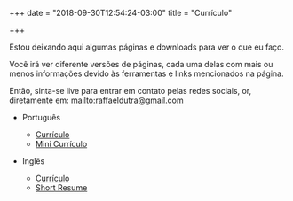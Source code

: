 +++
date = "2018-09-30T12:54:24-03:00"
title = "Currículo"

+++

Estou deixando aqui algumas páginas e downloads para ver o que eu faço.

Você irá ver diferente versões de páginas, cada uma delas com mais ou menos informações devido às ferramentas e links mencionados na página.

Então, sinta-se live para entrar em contato pelas redes sociais, or, diretamente em: <mailto:raffaeldutra@gmail.com>

* Português
  * [Currículo](/resume/rafael-dutra-resume.pdf)
  * [Mini Currículo](/cv/mini)

* Inglês
  * [Currículo](/resume/rafael-dutra-full-resume-en.pdf)
  * [Short Resume](/cv/mini)
